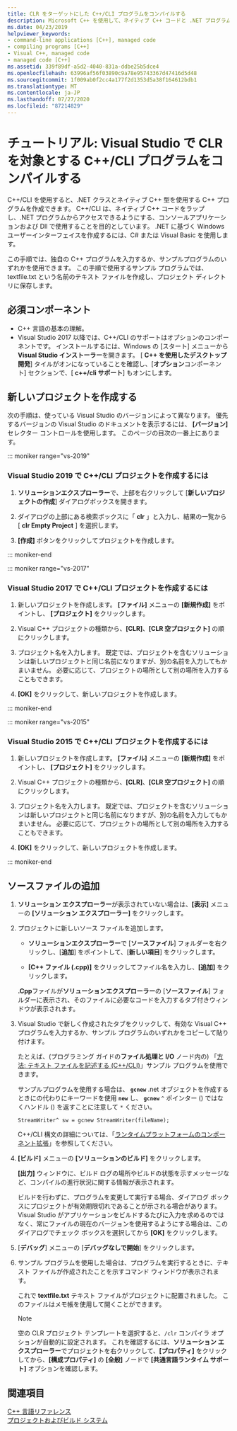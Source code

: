 ```yaml
---
title: CLR をターゲットにした C++/CLI プログラムをコンパイルする
description: Microsoft C++ を使用して、ネイティブ C++ コードと .NET プログラムを接続できるプログラムおよびライブラリを作成します。
ms.date: 04/23/2019
helpviewer_keywords:
- command-line applications [C++], managed code
- compiling programs [C++]
- Visual C++, managed code
- managed code [C++]
ms.assetid: 339f89df-a5d2-4040-831a-ddbe25b5dce4
ms.openlocfilehash: 63996af56f03890c9a78e95743367d47416d5d48
ms.sourcegitcommit: 1f009ab0f2cc4a177f2d1353d5a38f164612bdb1
ms.translationtype: MT
ms.contentlocale: ja-JP
ms.lasthandoff: 07/27/2020
ms.locfileid: "87214829"
---
```

# <a name="walkthrough-compile-a-ccli-program-that-targets-the-clr-in-visual-studio"></a>チュートリアル: Visual Studio で CLR を対象とする C++/CLI プログラムをコンパイルする

C++/CLI を使用すると、.NET クラスとネイティブ C++ 型を使用する C++ プログラムを作成できます。 C++/CLI は、ネイティブ C++ コードをラップし、.NET プログラムからアクセスできるようにする、コンソールアプリケーションおよび Dll で使用することを目的としています。 .NET に基づく Windows ユーザーインターフェイスを作成するには、C# または Visual Basic を使用します。

この手順では、独自の C++ プログラムを入力するか、サンプルプログラムのいずれかを使用できます。 この手順で使用するサンプル プログラムでは、textfile.txt という名前のテキスト ファイルを作成し、プロジェクト ディレクトリに保存します。

## <a name="prerequisites"></a>必須コンポーネント

- C++ 言語の基本の理解。
- Visual Studio 2017 以降では、C++/CLI のサポートはオプションのコンポーネントです。 インストールするには、Windows の [スタート] メニューから**Visual Studio インストーラー**を開きます。 [ **C++ を使用したデスクトップ開発**] タイルがオンになっていることを確認し、[**オプション**コンポーネント] セクションで、[ **c++/cli サポート**] もオンにします。

## <a name="create-a-new-project"></a>新しいプロジェクトを作成する

次の手順は、使っている Visual Studio のバージョンによって異なります。 優先するバージョンの Visual Studio のドキュメントを表示するには、 **[バージョン]** セレクター コントロールを使用します。 このページの目次の一番上にあります。

::: moniker range="vs-2019"

### <a name="to-create-a-ccli-project-in-visual-studio-2019"></a>Visual Studio 2019 で C++/CLI プロジェクトを作成するには

1. **ソリューションエクスプローラー**で、上部を右クリックして [**新しいプロジェクトの作成**] ダイアログボックスを開きます。

1. ダイアログの上部にある検索ボックスに「 **clr** 」と入力し、結果の一覧から [ **clr Empty Project** ] を選択します。

1. **[作成]** ボタンをクリックしてプロジェクトを作成します。

::: moniker-end

::: moniker range="vs-2017"

### <a name="to-create-a-ccli-project-in-visual-studio-2017"></a>Visual Studio 2017 で C++/CLI プロジェクトを作成するには

1. 新しいプロジェクトを作成します。 **[ファイル]** メニューの **[新規作成]** をポイントし、 **[プロジェクト]** をクリックします。

1. Visual C++ プロジェクトの種類から、**[CLR]**、**[CLR 空プロジェクト]** の順にクリックします。

1. プロジェクト名を入力します。 既定では、プロジェクトを含むソリューションは新しいプロジェクトと同じ名前になりますが、別の名前を入力してもかまいません。 必要に応じて、プロジェクトの場所として別の場所を入力することもできます。

1. **[OK]** をクリックして、新しいプロジェクトを作成します。

::: moniker-end

::: moniker range="vs-2015"

### <a name="to-create-a-ccli-project-in-visual-studio-2015"></a>Visual Studio 2015 で C++/CLI プロジェクトを作成するには

1. 新しいプロジェクトを作成します。 **[ファイル]** メニューの **[新規作成]** をポイントし、 **[プロジェクト]** をクリックします。

1. Visual C++ プロジェクトの種類から、**[CLR]**、**[CLR 空プロジェクト]** の順にクリックします。

1. プロジェクト名を入力します。 既定では、プロジェクトを含むソリューションは新しいプロジェクトと同じ名前になりますが、別の名前を入力してもかまいません。 必要に応じて、プロジェクトの場所として別の場所を入力することもできます。

1. **[OK]** をクリックして、新しいプロジェクトを作成します。

::: moniker-end

## <a name="add-a-source-file"></a>ソースファイルの追加

1. **ソリューション エクスプローラー**が表示されていない場合は、**[表示]** メニューの **[ソリューション エクスプローラー]** をクリックします。

1. プロジェクトに新しいソース ファイルを追加します。

   - **ソリューションエクスプローラー**で [**ソースファイル**] フォルダーを右クリックし、[**追加**] をポイントして、[**新しい項目**] をクリックします。

   - **[C++ ファイル (.cpp)]** をクリックしてファイル名を入力し、**[追加]** をクリックします。

   **.Cpp**ファイルが**ソリューションエクスプローラー**の [**ソースファイル**] フォルダーに表示され、そのファイルに必要なコードを入力するタブ付きウィンドウが表示されます。

1. Visual Studio で新しく作成されたタブをクリックして、有効な Visual C++ プログラムを入力するか、サンプル プログラムのいずれかをコピーして貼り付けます。

   たとえば、(プログラミング ガイドの**ファイル処理と I/O** ノード内の) 「[方法: テキスト ファイルを記述する (C++/CLI)](how-to-write-a-text-file-cpp-cli.md)」サンプル プログラムを使用できます。

   サンプルプログラムを使用する場合は、 **`gcnew`** .net オブジェクトを作成するときにの代わりにキーワードを使用 **`new`** し、 **`gcnew`** `^` ポインター () ではなくハンドル () を返すことに注意して `*` ください。

   `StreamWriter^ sw = gcnew StreamWriter(fileName);`

   C++/CLI 構文の詳細については、「[ランタイムプラットフォームのコンポーネント拡張](../extensions/component-extensions-for-runtime-platforms.md)」を参照してください。

1. **[ビルド]** メニューの **[ソリューションのビルド]** をクリックします。

   **[出力]** ウィンドウに、ビルド ログの場所やビルドの状態を示すメッセージなど、コンパイルの進行状況に関する情報が表示されます。

   ビルドを行わずに、プログラムを変更して実行する場合、ダイアログ ボックスにプロジェクトが有効期限切れであることが示される場合があります。 Visual Studio がアプリケーションをビルドするたびに入力を求めるのではなく、常にファイルの現在のバージョンを使用するようにする場合は、このダイアログでチェック ボックスを選択してから **[OK]** をクリックします。

1. [**デバッグ**] メニューの [**デバッグなしで開始**] をクリックします。

1. サンプル プログラムを使用した場合は、プログラムを実行するときに、テキスト ファイルが作成されたことを示すコマンド ウィンドウが表示されます。

   これで **textfile.txt** テキスト ファイルがプロジェクトに配置されました。 このファイルはメモ帳を使用して開くことができます。

   > [!NOTE]
   > 空の CLR プロジェクト テンプレートを選択すると、`/clr` コンパイラ オプションが自動的に設定されます。 これを確認するには、**ソリューション エクスプローラー**でプロジェクトを右クリックして、**[プロパティ]** をクリックしてから、**[構成プロパティ]** の **[全般]** ノードで **[共通言語ランタイム サポート]** オプションを確認します。

## <a name="see-also"></a>関連項目

[C++ 言語リファレンス](../cpp/cpp-language-reference.md)<br/>
[プロジェクトおよびビルド システム](../build/projects-and-build-systems-cpp.md)<br/>
